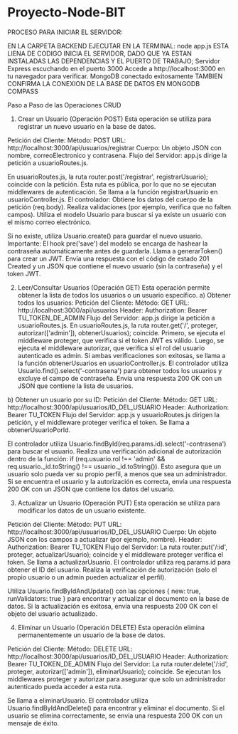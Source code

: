 # Proyecto-Node-BIT

PROCESO PARA INICIAR EL SERVIDOR:

EN LA CARPETA BACKEND EJECUTAR EN LA TERMINAL:
node app.js
ESTA LIENA DE CODIGO INICIA EL SERVIDOR, DADO QUE YA ESTAN INSTALADAS LAS DEPENDENCIAS Y EL PUERTO DE TRABAJO;
Servidor Express escuchando en el puerto 3000
Accede a http://localhost:3000 en tu navegador para verificar.
MongoDB conectado exitosamente
TAMBIEN CONFIRMA LA CONEXION DE LA BASE DE DATOS EN MONGODB COMPASS

Paso a Paso de las Operaciones CRUD
1. Crear un Usuario (Operación POST)
Esta operación se utiliza para registrar un nuevo usuario en la base de datos.

Petición del Cliente:
Método: POST
URL: http://localhost:3000/api/usuarios/registrar
Cuerpo: Un objeto JSON con nombre, correoElectronico y contrasena.
Flujo del Servidor:
app.js dirige la petición a usuarioRoutes.js.

En usuarioRoutes.js, la ruta router.post('/registrar', registrarUsuario); coincide con la petición. Esta ruta es pública, por lo que no se ejecutan middlewares de autenticación.
Se llama a la función registrarUsuario en usuarioController.js.
El controlador:
Obtiene los datos del cuerpo de la petición (req.body).
Realiza validaciones (por ejemplo, verifica que no falten campos).
Utiliza el modelo Usuario para buscar si ya existe un usuario con el mismo correo electrónico.

Si no existe, utiliza Usuario.create() para guardar el nuevo usuario. Importante: El hook pre('save') del modelo se encarga de hashear la contraseña automáticamente antes de guardarla.
Llama a generarToken() para crear un JWT.
Envía una respuesta con el código de estado 201 Created y un JSON que contiene el nuevo usuario (sin la contraseña) y el token JWT.

2. Leer/Consultar Usuarios (Operación GET)
Esta operación permite obtener la lista de todos los usuarios o un usuario específico.
a) Obtener todos los usuarios:
Petición del Cliente:
Método: GET
URL: http://localhost:3000/api/usuarios
Header: Authorization: Bearer TU_TOKEN_DE_ADMIN
Flujo del Servidor:
app.js dirige la petición a usuarioRoutes.js.
En usuarioRoutes.js, la ruta router.get('/', proteger, autorizar(['admin']), obtenerUsuarios); coincide.
Primero, se ejecuta el middleware proteger, que verifica si el token JWT es válido.
Luego, se ejecuta el middleware autorizar, que verifica si el rol del usuario autenticado es admin.
Si ambas verificaciones son exitosas, se llama a la función obtenerUsuarios en usuarioController.js.
El controlador utiliza Usuario.find().select('-contrasena') para obtener todos los usuarios y excluye el campo de contraseña.
Envía una respuesta 200 OK con un JSON que contiene la lista de usuarios.

b) Obtener un usuario por su ID:
Petición del Cliente:
Método: GET
URL: http://localhost:3000/api/usuarios/ID_DEL_USUARIO
Header: Authorization: Bearer TU_TOKEN
Flujo del Servidor:
app.js y usuarioRoutes.js dirigen la petición, y el middleware proteger verifica el token.
Se llama a obtenerUsuarioPorId.

El controlador utiliza Usuario.findById(req.params.id).select('-contrasena') para buscar el usuario.
Realiza una verificación adicional de autorización dentro de la función: if (req.usuario.rol !== 'admin' && req.usuario._id.toString() !== usuario._id.toString()). Esto asegura que un usuario solo pueda ver su propio perfil, a menos que sea un administrador.
Si se encuentra el usuario y la autorización es correcta, envía una respuesta 200 OK con un JSON que contiene los datos del usuario.

3. Actualizar un Usuario (Operación PUT)
Esta operación se utiliza para modificar los datos de un usuario existente.

Petición del Cliente:
Método: PUT
URL: http://localhost:3000/api/usuarios/ID_DEL_USUARIO
Cuerpo: Un objeto JSON con los campos a actualizar (por ejemplo, nombre).
Header: Authorization: Bearer TU_TOKEN
Flujo del Servidor:
La ruta router.put('/:id', proteger, actualizarUsuario); coincide y el middleware proteger verifica el token.
Se llama a actualizarUsuario.
El controlador utiliza req.params.id para obtener el ID del usuario.
Realiza la verificación de autorización (solo el propio usuario o un admin pueden actualizar el perfil).

Utiliza Usuario.findByIdAndUpdate() con las opciones { new: true, runValidators: true } para encontrar y actualizar el documento en la base de datos.
Si la actualización es exitosa, envía una respuesta 200 OK con el objeto del usuario actualizado.

4. Eliminar un Usuario (Operación DELETE)
Esta operación elimina permanentemente un usuario de la base de datos.

Petición del Cliente:
Método: DELETE
URL: http://localhost:3000/api/usuarios/ID_DEL_USUARIO
Header: Authorization: Bearer TU_TOKEN_DE_ADMIN
Flujo del Servidor:
La ruta router.delete('/:id', proteger, autorizar(['admin']), eliminarUsuario); coincide.
Se ejecutan los middlewares proteger y autorizar para asegurar que solo un administrador autenticado pueda acceder a esta ruta.

Se llama a eliminarUsuario.
El controlador utiliza Usuario.findByIdAndDelete() para encontrar y eliminar el documento.
Si el usuario se elimina correctamente, se envía una respuesta 200 OK con un mensaje de éxito.
